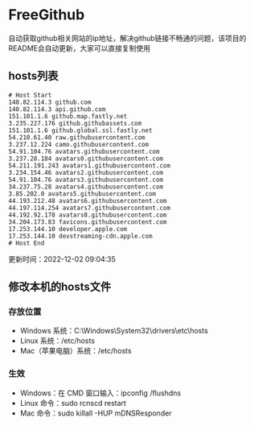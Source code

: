 # FreeGithub
自动获取github相关网站的ip地址，解决github链接不畅通的问题，该项目的README会自动更新，大家可以直接复制使用

## hosts列表
```base
# Host Start
140.82.114.3 github.com
140.82.114.3 api.github.com
151.101.1.6 github.map.fastly.net
3.235.227.176 github.githubassets.com
151.101.1.6 github.global.ssl.fastly.net
54.210.61.40 raw.githubusercontent.com
3.237.12.224 camo.githubusercontent.com
54.91.104.76 avatars.githubusercontent.com
3.237.28.184 avatars0.githubusercontent.com
54.211.191.243 avatars1.githubusercontent.com
3.234.154.46 avatars2.githubusercontent.com
54.91.104.76 avatars3.githubusercontent.com
34.237.75.28 avatars4.githubusercontent.com
3.85.202.0 avatars5.githubusercontent.com
44.193.212.48 avatars6.githubusercontent.com
44.197.114.254 avatars7.githubusercontent.com
44.192.92.178 avatars8.githubusercontent.com
34.204.173.83 favicons.githubusercontent.com
17.253.144.10 developer.apple.com
17.253.144.10 devstreaming-cdn.apple.com
# Host End
```

更新时间：2022-12-02 09:04:35

## 修改本机的hosts文件
### 存放位置
* Windows 系统：C:\Windows\System32\drivers\etc\hosts
* Linux 系统：/etc/hosts
* Mac（苹果电脑）系统：/etc/hosts

### 生效
* Windows：在 CMD 窗口输入：ipconfig /flushdns
* Linux 命令：sudo rcnscd restart
* Mac 命令：sudo killall -HUP mDNSResponder